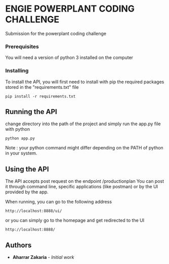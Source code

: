 # ENGIE POWERPLANT CODING CHALLENGE

Submission for the powerplant coding challenge


### Prerequisites

You will need a version of python 3 installed on the computer



### Installing

To install the API, you will first need to install with pip the required packages stored in the "requirements.txt" file

```
pip install -r requirements.txt
```


## Running the API

change directory into the path of the project and simply run the app.py file with python

```
python app.py
```

Note : your python command might differ depending on the PATH of python in your system.

## Using the API

The API accepts post request on the endpoint /productionplan
You can post it through command line, specific applications (like postman) or by the UI provided by the app.

When running, you can go to the following address

```
http://localhost:8888/ui/
```

or you can simply go to the homepage and get redirected to the UI

```
http://localhost:8888/
```


## Authors

* **Aharrar Zakaria** - *Initial work*